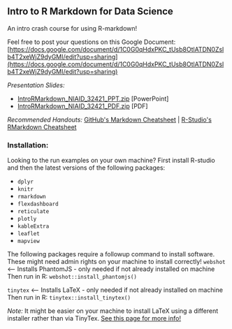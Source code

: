 ## Intro to R Markdown for Data Science

An intro crash course for using R-markdown!

Feel free to post your questions on this Google Document: [https://docs.google.com/document/d/1C0G0qHdxPKC_tUsb8OtlATDN0Zslb4T2xeWjZ9dyGMI/edit?usp=sharing](https://docs.google.com/document/d/1C0G0qHdxPKC_tUsb8OtlATDN0Zslb4T2xeWjZ9dyGMI/edit?usp=sharing)


*Presentation Slides:*
* [IntroRMarkdown_NIAID_32421_PPT.zip](IntroRMarkdown_NIAID_32421_PPT.zip) [PowerPoint]
* [IntroRMarkdown_NIAID_32421_PDF.zip](IntroRMarkdown_NIAID_32421_PDF.zip) [PDF]

*Recommended Handouts:* [GitHub's Markdown Cheatsheet](https://guides.github.com/pdfs/markdown-cheatsheet-online.pdf) | [R-Studio's RMarkdown Cheatsheet](https://github.com/rstudio/cheatsheets/raw/master/rmarkdown-2.0.pdf)

### Installation:
Looking to the run examples on your own machine? First install R-studio and then the latest versions of the following packages:

* `dplyr`
* `knitr`
* `rmarkdown`
* `flexdashboard`
* `reticulate`
* `plotly`
* `kableExtra`
* `leaflet`
* `mapview`

The following packages require a followup command to install software. These might need admin rights on your machine to install correctly! 
`webshot` <-- Installs PhantomJS - only needed if not already installed on machine
Then run in R: `webshot::install_phantomjs()` 

`tinytex` <-- Installs LaTeX - only needed if not already installed on machine
Then run in R: `tinytex::install_tinytex()`

*Note:* It might be easier on your machine to install LaTeX using a different installer rather than via TinyTex. [See this page for more info!](https://latex-tutorial.com/installation/) 
